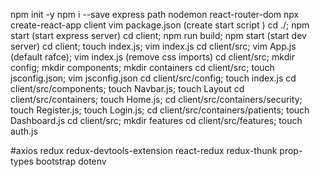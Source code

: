 npm init -y
npm i --save express path nodemon react-router-dom
npx create-react-app client
vim package.json (create start script )
cd ./; npm start (start express server)
cd client; npm run build; npm start (start dev server)
cd client; touch index.js; vim index.js
cd client/src; vim App.js (default rafce); vim index.js (remove css imports)
cd client/src; mkdir config; mkdir components; mkdir containers
cd client/src; touch jsconfig.json; vim jsconfig.json
cd client/src/config; touch index.js
cd client/src/components; touch Navbar.js; touch Layout
cd client/src/containers; touch Home.js;
cd client/src/containers/security; touch Register.js; touch Login.js;
cd client/src/containers/patients; touch Dashboard.js
cd client/src; mkdir features
cd client/src/features; touch auth.js





#axios redux redux-devtools-extension react-redux redux-thunk prop-types bootstrap dotenv


